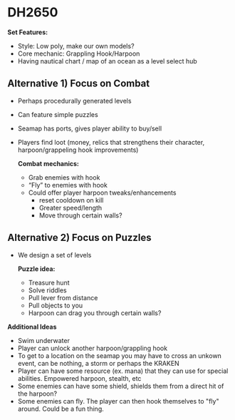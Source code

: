 # DH2650

**Set Features:**

- Style: Low poly, make our own models?
- Core mechanic: Grappling Hook/Harpoon
- Having nautical chart / map of an ocean as a level select hub

## Alternative 1) Focus on Combat

- Perhaps procedurally generated levels
- Can feature simple puzzles
- Seamap has ports, gives player ability to buy/sell
- Players find loot (money, relics that strengthens their character, harpoon/grappeling hook improvements)

	**Combat mechanics:**

	- Grab enemies with hook
	- “Fly” to enemies with hook
	- Could offer player harpoon tweaks/enhancements
		- reset cooldown on kill
		- Greater speed/length
		- Move through certain walls?

## Alternative 2) Focus on Puzzles

- We design a set of levels

	**Puzzle idea:**
	
	- Treasure hunt
	- Solve riddles
	- Pull lever from distance
	- Pull objects to you
	- Harpoon can drag you through certain walls?


**Additional Ideas**

- Swim underwater
- Player can unlock another harpoon/grappling hook
- To get to a location on the seamap you may have to cross an unkown event, can be nothing, a storm or perhaps the KRAKEN
- Player can have some resource (ex. mana) that they can use for special abilities. Empowered harpoon, stealth, etc
- Some enemies can have some shield, shields them from a direct hit of the harpoon?
- Some enemies can fly. The player can then hook themselves to "fly" around. Could be a fun thing.
